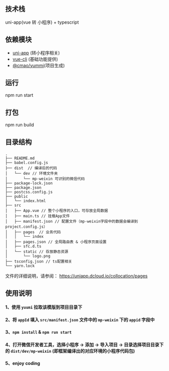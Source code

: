 ## 技术栈
uni-app(vue 转 小程序) + typescript

## 依赖模块
- [uni-app](https://uniapp.dcloud.io/) (转小程序相关)
- [vue-cli](https://cli.vuejs.org/) (基础功能提供)
- [@cmao/yummi](https:/phab.srv.codemao.cn/source/yuumi/)(项目生成)

## 运行
npm run start

## 打包
npm run build

## 目录结构
```
.
├── README.md
├── babel.config.js
├── dist  // 编译后的代码
│   └── dev // 环境文件夹
│       └── mp-weixin 可识别的微信代码
├── package-lock.json
├── package.json
├── postcss.config.js
├── public
│   └── index.html
├── src
│   ├── App.vue // 整个小程序的入口，可存放全局数据
│   ├── main.ts // 挂载App文件
│   ├── manifest.json // 配置文件（mp-weixin字段中的数据会编译到project.config.js）
│   ├── pages  // 业务代码
│   │   └── index
│   ├── pages.json // 全局路由表 & 小程序页面设置
│   ├── sfc.d.ts
│   └── static // 存放静态资源
│       └── logo.png
├── tsconfig.json // ts配置相关
└── yarn.lock

```
文件的详细说明，请参阅： https://uniapp.dcloud.io/collocation/pages

## 使用说明
#### 1、使用 `yuumi` 拉取该模版到项目目录下
#### 2、将 `appId` 填入 `src/manifest.json` 文件中的  `mp-weixin` 下的 `appid` 字段中
#### 3、`npm install` & `npm run start`
#### 4、打开微信开发者工具，选择小程序 -> 添加 -> 导入项目 -> 目录选择项目目录下的 `dist/dev/mp-weixin` (即框架编译出的对应环境的小程序代码包)
#### 5、enjoy coding

